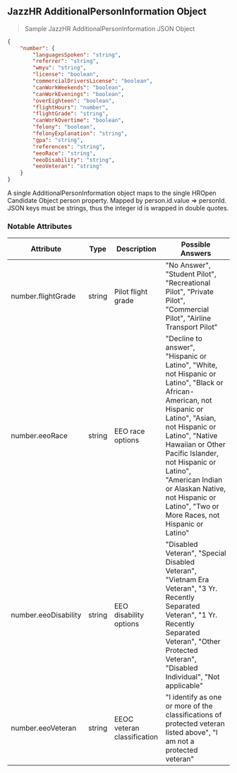 ## JazzHR AdditionalPersonInformation Object

> Sample JazzHR AdditionalPersonInformation JSON Object

```json
{
    "number": {
        "languagesSpoken": "string",
        "referrer": "string",
        "wmyu": "string",
        "license": "boolean",
        "commercialDriversLicense": "boolean",
        "canWorkWeekends": "boolean",
        "canWorkEvenings": "boolean",
        "overEighteen": "boolean",
        "flightHours": "number",
        "flightGrade": "string",
        "canWorkOvertime": "boolean",
        "felony": "boolean",
        "felonyExplanation": "string",
        "gpa": "string",
        "references": "string",
        "eeoRace": "string",
        "eeoDisability": "string",
        "eeoVeteran": "string"
    }
}

```
<aside class="notice">
A single AdditionalPersonInformation object maps to the single HROpen Candidate Object person property. Mapped by person.id.value => personId.
<br/>
JSON keys must be strings, thus the integer id is wrapped in double quotes.
</aside>

### Notable Attributes

Attribute | Type | Description | Possible Answers
--------- | ---- | ----------- | ----------------
number.flightGrade | string | Pilot flight grade | "No Answer", "Student Pilot", "Recreational Pilot", "Private Pilot", "Commercial Pilot", "Airline Transport Pilot"
number.eeoRace | string | EEO race options | "Decline to answer", "Hispanic or Latino", "White, not Hispanic or Latino", "Black or African-American, not Hispanic or Latino", "Asian, not Hispanic or Latino", "Native Hawaiian or Other Pacific Islander, not Hispanic or Latino", "American Indian or Alaskan Native, not Hispanic or Latino", "Two or More Races, not Hispanic or Latino"
number.eeoDisability | string | EEO disability options | "Disabled Veteran", "Special Disabled Veteran", "Vietnam Era Veteran", "3 Yr. Recently Separated Veteran", "1 Yr. Recently Separated Veteran", "Other Protected Veteran", "Disabled Individual", "Not applicable"
number.eeoVeteran | string | EEOC veteran classification | "I identify as one or more of the classifications of protected veteran listed above", "I am not a protected veteran"
